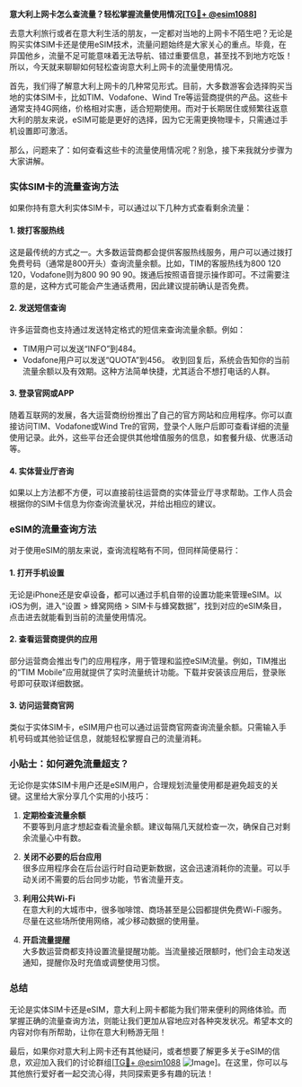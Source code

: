 **意大利上网卡怎么查流量？轻松掌握流量使用情况[[TG💪+ @esim1088](https://t.me/s/esim1088)]**

去意大利旅行或者在意大利生活的朋友，一定都对当地的上网卡不陌生吧？无论是购买实体SIM卡还是使用eSIM技术，流量问题始终是大家关心的重点。毕竟，在异国他乡，流量不足可能意味着无法导航、错过重要信息，甚至找不到地方吃饭！所以，今天就来聊聊如何轻松查询意大利上网卡的流量使用情况。

首先，我们得了解意大利上网卡的几种常见形式。目前，大多数游客会选择购买当地的实体SIM卡，比如TIM、Vodafone、Wind Tre等运营商提供的产品。这些卡通常支持4G网络，价格相对实惠，适合短期使用。而对于长期居住或频繁往返意大利的朋友来说，eSIM可能是更好的选择，因为它无需更换物理卡，只需通过手机设置即可激活。

那么，问题来了：如何查看这些卡的流量使用情况呢？别急，接下来我就分步骤为大家讲解。

### **实体SIM卡的流量查询方法**

如果你持有意大利实体SIM卡，可以通过以下几种方式查看剩余流量：

#### **1. 拨打客服热线**
这是最传统的方式之一。大多数运营商都会提供客服热线服务，用户可以通过拨打免费号码（通常是800开头）查询流量余额。比如，TIM的客服热线为800 120 120，Vodafone则为800 90 90 90。拨通后按照语音提示操作即可。不过需要注意的是，这种方式可能会产生通话费用，因此建议提前确认是否免费。

#### **2. 发送短信查询**
许多运营商也支持通过发送特定格式的短信来查询流量余额。例如：
- TIM用户可以发送“INFO”到484。
- Vodafone用户可以发送“QUOTA”到456。
收到回复后，系统会告知你的当前流量余额以及有效期。这种方法简单快捷，尤其适合不想打电话的人群。

#### **3. 登录官网或APP**
随着互联网的发展，各大运营商纷纷推出了自己的官方网站和应用程序。你可以直接访问TIM、Vodafone或Wind Tre的官网，登录个人账户后即可查看详细的流量使用记录。此外，这些平台还会提供其他增值服务的信息，如套餐升级、优惠活动等。

#### **4. 实体营业厅咨询**
如果以上方法都不方便，可以直接前往运营商的实体营业厅寻求帮助。工作人员会根据你的SIM卡信息为你查询流量状况，并给出相应的建议。

### **eSIM的流量查询方法**

对于使用eSIM的朋友来说，查询流程略有不同，但同样简便易行：

#### **1. 打开手机设置**
无论是iPhone还是安卓设备，都可以通过手机自带的设置功能来管理eSIM。以iOS为例，进入“设置 > 蜂窝网络 > SIM卡与蜂窝数据”，找到对应的eSIM条目，点击进去就能看到当前的流量使用情况。

#### **2. 查看运营商提供的应用**
部分运营商会推出专门的应用程序，用于管理和监控eSIM流量。例如，TIM推出的“TIM Mobile”应用就提供了实时流量统计功能。下载并安装该应用后，登录账号即可获取详细数据。

#### **3. 访问运营商官网**
类似于实体SIM卡，eSIM用户也可以通过运营商官网查询流量余额。只需输入手机号码或其他验证信息，就能轻松掌握自己的流量消耗。

### **小贴士：如何避免流量超支？**

无论你是实体SIM卡用户还是eSIM用户，合理规划流量使用都是避免超支的关键。这里给大家分享几个实用的小技巧：

1. **定期检查流量余额**  
   不要等到月底才想起查看流量余额。建议每隔几天就检查一次，确保自己对剩余流量心中有数。

2. **关闭不必要的后台应用**  
   很多应用程序会在后台运行时自动更新数据，这会迅速消耗你的流量。可以手动关闭不需要的后台同步功能，节省流量开支。

3. **利用公共Wi-Fi**  
   在意大利的大城市中，很多咖啡馆、商场甚至是公园都提供免费Wi-Fi服务。尽量在这些场所使用网络，减少移动数据的使用量。

4. **开启流量提醒**  
   大多数运营商都支持设置流量提醒功能。当流量接近限额时，他们会主动发送通知，提醒你及时充值或调整使用习惯。

### **总结**

无论是实体SIM卡还是eSIM，意大利上网卡都能为我们带来便利的网络体验。而掌握正确的流量查询方法，则能让我们更加从容地应对各种突发状况。希望本文的内容对你有所帮助，让你在意大利畅游无阻！

最后，如果你对意大利上网卡还有其他疑问，或者想要了解更多关于eSIM的信息，欢迎加入我们的讨论群组[[TG💪+ @esim1088](https://t.me/s/esim1088) ![Image](https://i.postimg.cc/4NQfJmqS/Snipaste-2025-05-13-00-14-12.png)]。在这里，你可以与其他旅行爱好者一起交流心得，共同探索更多有趣的玩法！